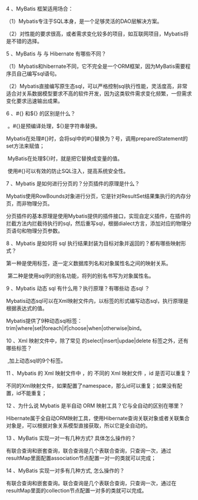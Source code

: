 4 、MyBatis 框架适用场合：

（1）Mybatis专注于SQL本身，是一个足够灵活的DAO层解决方案。

（2）对性能的要求很高，或者需求变化较多的项目，如互联网项目，Mybatis将是不错的选择。



5 、MyBatis 与 与 Hibernate 有哪些不同？

（1）Mybatis和hibernate不同，它不完全是一个ORM框架，因为MyBatis需要程序员自己编写sql语句。

（2）Mybatis直接编写原生态sql，可以严格控制sql执行性能，灵活度高，非常适合对关系数据模型要求不高的软件开发，因为这类软件需求变化频繁，一但需求变化要求迅速输出成果。



6 、#{} 和${} 的区别是什么？

​     。#{}是预编译处理，${}是字符串替换。

​	Mybatis在处理#{}时，会将sql中的#{}替换为？号，调用preparedStatement的set方法来赋值；

​	MyBatis在处理${}时，就是把它替换成变量的值。

​	使用#{}可以有效的防止SQL注入，提高系统安全性。



7 、Mybatis 是如何进行分页的？分页插件的原理是什么？

​	Mybatis使用RowBounds对象进行分页，它是针对ResultSet结果集执行的内存分页，而非物理分页。

​	分页插件的基本原理是使用Mybatis提供的插件接口，实现自定义插件，在插件的拦截方法内拦截待执行的sql，然后重写sql，根据dialect方言，添加对应的物理分页语句和物理分页参数。



8 、Mybatis 是如何将 sql 执行结果封装为目标对象并返回的？都有哪些映射形式？

​	第一种是使用<resultMap>标签，逐一定义数据库列名和对象属性名之间的映射关系。

​	第二种是使用sql列的别名功能，将列的别名书写为对象属性名。



9 、Mybatis 动态 sql 有什么用？执行原理？有哪些动 态sql ？

​	Mybatis动态sql可以在Xml映射文件内，以标签的形式编写动态sql，执行原理是根据表达式的值。

​	Mybatis提供了9种动态sql标签：trim|where|set|foreach|if|choose|when|otherwise|bind。



10 、Xml 映射文件中，除了常见 的select|insert|updae|delete 标签之外，还有哪些标签？

​	<resultMap>,加上动态sql的9个标签。



11 、Mybatis 的 Xml 映射文件中 ，的 不同的 Xml 映射文件 ，id 是否可以重复？

​	不同的Xml映射文件，如果配置了namespace，那么id可以重复；如果没有配置，id不能重复；



12 、为什么说 Mybatis 是半自动 ORM 映射工具？它与全自动的区别在哪里？

​	Hibernate属于全自动ORM映射工具，使用Hibernate查询关联对象或者关联集合对象是，可以根据对象关系模型直接获取，所以它是全自动的。



13 、MyBatis 实现一对一有几种方式? 具体怎么操作的？

​	有联合查询和嵌套查询，联合查询是几个表联合查询，只查询一次，通过resultMap里面配置association节点配置一对一的类就可以完成；



14 、MyBatis 实现一对多有几种方式, 怎么操作的？

​	有联合查询和嵌套查询。联合查询是几个表联合查询，只查询一次，通过在resultMap里面的collection节点配置一对多的类就可以完成。